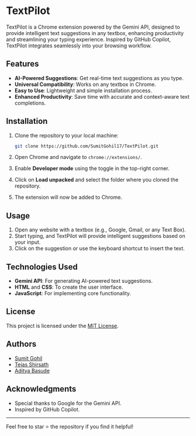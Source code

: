 # TextPilot

TextPilot is a Chrome extension powered by the Gemini API, designed to provide intelligent text suggestions in any textbox, enhancing productivity and streamlining your typing experience. Inspired by GitHub Copilot, TextPilot integrates seamlessly into your browsing workflow.

## Features

- **AI-Powered Suggestions**: Get real-time text suggestions as you type.
- **Universal Compatibility**: Works on any textbox in Chrome.
- **Easy to Use**: Lightweight and simple installation process.
- **Enhanced Productivity**: Save time with accurate and context-aware text completions.

## Installation

1. Clone the repository to your local machine:
   ```bash
   git clone https://github.com/SumitGohil17/TextPilot.git
   ```

2. Open Chrome and navigate to `chrome://extensions/`.

3. Enable **Developer mode** using the toggle in the top-right corner.

4. Click on **Load unpacked** and select the folder where you cloned the repository.

5. The extension will now be added to Chrome.

## Usage

1. Open any website with a textbox (e.g., Google, Gmail, or any Text Box).
2. Start typing, and TextPilot will provide intelligent suggestions based on your input.
3. Click on the suggestion or use the keyboard shortcut to insert the text.

## Technologies Used

- **Gemini API**: For generating AI-powered text suggestions.
- **HTML** and **CSS**: To create the user interface.
- **JavaScript**: For implementing core functionality.

## License

This project is licensed under the [MIT License](LICENSE).

## Authors

- [Sumit Gohil](https://github.com/SumitGohil17)
- [Tejas Shirsath](https://github.com/TejasShirsath)
- [Aditya Basude](https://github.com/ADITYAbasude)

## Acknowledgments

- Special thanks to Google for the Gemini API.
- Inspired by GitHub Copilot.

---

Feel free to star ⭐ the repository if you find it helpful!

